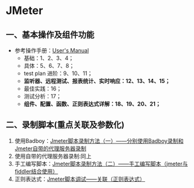 # JMeter


## 一、基本操作及组件功能
* 参考操作手册：[User's Manual](http://jmeter.apache.org/usermanual/index.html)
    * 基础：1、2、3、4；
    * 具体：5、6、7、8；
    * test plan 进阶：9、10、11；
    * **监听器、远程测试、报表统计、实时响应：12、13、14、15；**
    * 最佳实践：16；
    * 测试分析：17；
    * **组件、配置、函数、正则表达式详解：18、19、20、21；**


## 二、录制脚本(重点关联及参数化)
1. 使用Badboy：[Jmeter脚本录制方法（一）——分别使用Badboy录制和Jmeter自带的代理服务器录制](http://www.cnblogs.com/hong-fithing/p/7645145.html)
1. 使用自带的代理服务器录制:同上
1. 手工编写脚本：[Jmeter脚本录制方法（二）——手工编写脚本（jmeter与fiddler结合使用）](http://www.cnblogs.com/hong-fithing/p/7668258.html)
3. 正则表达式：[Jmeter脚本调试——关联（正则表达式）](http://www.cnblogs.com/hong-fithing/p/7650762.html#3807619)